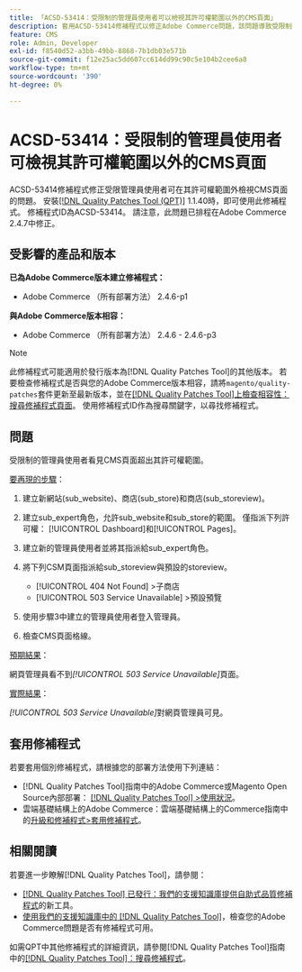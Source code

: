 ```yaml
---
title: 「ACSD-53414：受限制的管理員使用者可以檢視其許可權範圍以外的CMS頁面」
description: 套用ACSD-53414修補程式以修正Adobe Commerce問題，該問題導致受限制的管理員使用者無法檢視其許可權範圍以外的CMS頁面。
feature: CMS
role: Admin, Developer
exl-id: f8540d52-a3bb-49bb-8868-7b1db03e571b
source-git-commit: f12e25ac5dd607cc614dd99c90c5e104b2cee6a8
workflow-type: tm+mt
source-wordcount: '390'
ht-degree: 0%

---
```


# ACSD-53414：受限制的管理員使用者可檢視其許可權範圍以外的CMS頁面

ACSD-53414修補程式修正受限管理員使用者可在其許可權範圍外檢視CMS頁面的問題。 安裝[[!DNL Quality Patches Tool (QPT)]](/help/announcements/adobe-commerce-announcements/magento-quality-patches-released-new-tool-to-self-serve-quality-patches.md) 1.1.40時，即可使用此修補程式。 修補程式ID為ACSD-53414。 請注意，此問題已排程在Adobe Commerce 2.4.7中修正。

## 受影響的產品和版本

**已為Adobe Commerce版本建立修補程式：**

* Adobe Commerce （所有部署方法） 2.4.6-p1

**與Adobe Commerce版本相容：**

* Adobe Commerce （所有部署方法） 2.4.6 - 2.4.6-p3

>[!NOTE]
>
>此修補程式可能適用於發行版本為[!DNL Quality Patches Tool]的其他版本。 若要檢查修補程式是否與您的Adobe Commerce版本相容，請將`magento/quality-patches`套件更新至最新版本，並在[[!DNL Quality Patches Tool]上檢查相容性：搜尋修補程式頁面](https://experienceleague.adobe.com/tools/commerce-quality-patches/index.html)。 使用修補程式ID作為搜尋關鍵字，以尋找修補程式。

## 問題

受限制的管理員使用者看見CMS頁面超出其許可權範圍。

<u>要再現的步驟</u>：

1. 建立新網站(sub_website)、商店(sub_store)和商店(sub_storeview)。
1. 建立sub_expert角色，允許sub_website和sub_store的範圍。 僅指派下列許可權： [!UICONTROL Dashboard]和[!UICONTROL Pages]。
1. 建立新的管理員使用者並將其指派給sub_expert角色。
1. 將下列CSM頁面指派給sub_storeview與預設的storeview。

   * [!UICONTROL 404 Not Found] >子商店
   * [!UICONTROL 503 Service Unavailable] >預設預覽

1. 使用步驟3中建立的管理員使用者登入管理員。
1. 檢查CMS頁面格線。

<u>預期結果</u>：

網頁管理員看不到&#x200B;*[!UICONTROL 503 Service Unavailable]*&#x200B;頁面。

<u>實際結果</u>：

*[!UICONTROL 503 Service Unavailable]*&#x200B;對網頁管理員可見。

## 套用修補程式

若要套用個別修補程式，請根據您的部署方法使用下列連結：

* [!DNL Quality Patches Tool]指南中的Adobe Commerce或Magento Open Source內部部署： [[!DNL Quality Patches Tool] >使用狀況](https://experienceleague.adobe.com/docs/commerce-operations/tools/quality-patches-tool/usage.html)。
* 雲端基礎結構上的Adobe Commerce：雲端基礎結構上的Commerce指南中的[升級和修補程式>套用修補程式](https://experienceleague.adobe.com/docs/commerce-cloud-service/user-guide/develop/upgrade/apply-patches.html)。

## 相關閱讀

若要進一步瞭解[!DNL Quality Patches Tool]，請參閱：

* [[!DNL Quality Patches Tool] 已發行：我們的支援知識庫提供自助式品質修補程式](/help/announcements/adobe-commerce-announcements/magento-quality-patches-released-new-tool-to-self-serve-quality-patches.md)的新工具。
* [使用我們的支援知識庫中的 [!DNL Quality Patches Tool]](/help/support-tools/patches-available-in-qpt-tool/check-patch-for-magento-issue-with-magento-quality-patches.md)，檢查您的Adobe Commerce問題是否有修補程式可用。

如需QPT中其他修補程式的詳細資訊，請參閱[!DNL Quality Patches Tool]指南中的[[!DNL Quality Patches Tool]：搜尋修補程式](https://experienceleague.adobe.com/tools/commerce-quality-patches/index.html)。
